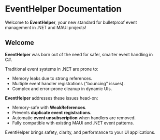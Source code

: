 # EventHelper Documentation

Welcome to **EventHelper**, your new standard for bulletproof event management in .NET and MAUI projects!

## Welcome

**EventHelper** was born out of the need for safer, smarter event handling in C#.

Traditional event systems in .NET are prone to:
- Memory leaks due to strong references.
- Multiple event handler registrations ("bouncing" issues).
- Complex and error-prone cleanup in dynamic UIs.

**EventHelper** addresses these issues head-on:
- Memory-safe with **WeakReferences**.
- Prevents **duplicate event registrations**.
- Automatic **event unsubscription** when handlers are removed.
- Fully compatible with existing MAUI and .NET event patterns.

EventHelper brings safety, clarity, and performance to your UI applications.
